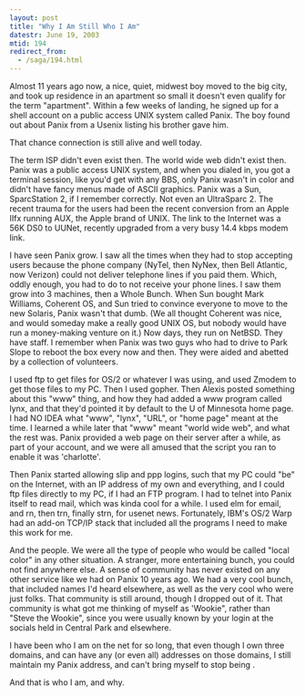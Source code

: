 ```yaml
---
layout: post
title: "Why I Am Still Who I Am"
datestr: June 19, 2003
mtid: 194
redirect_from:
  - /saga/194.html
---
```


Almost 11 years ago now, a nice, quiet, midwest boy moved to the big city, and took up residence in an apartment so small it doesn't even qualify for the term "apartment".  Within a few weeks of landing, he signed up for a shell account on a public access UNIX system called Panix.  The boy found out about Panix from a Usenix listing his brother gave him.

That chance connection is still alive and well today.

The term ISP didn't even exist then.  The world wide web didn't exist then.  Panix was a public access UNIX system, and when you dialed in, you got a terminal session, like you'd get with any BBS, only Panix wasn't in color and didn't have fancy menus made of ASCII graphics.  Panix was a Sun, SparcStation 2, if I remember correctly.  Not even an UltraSparc 2.  The recent trauma for the users had been the recent conversion from an Apple IIfx running AUX, the Apple brand of UNIX.  The link to the Internet was a 56K DS0 to UUNet, recently upgraded from a very busy 14.4 kbps modem link.

I have seen Panix grow.  I saw all the times when they had to stop accepting users because the phone company (NyTel, then NyNex, then Bell Atlantic, now Verizon) could not deliver telephone lines if you paid them.  Which, oddly enough, you had to do to not receive your phone lines.  I saw them grow into 3 machines, then a Whole Bunch.  When Sun bought Mark Williams, Coherent OS, and Sun tried to convince everyone to move to the new Solaris, Panix wasn't that dumb.  (We all thought Coherent was nice, and would someday make a really good UNIX OS, but nobody would have run a money-making venture on it.)  Now days, they run on NetBSD.  They have staff.  I remember when Panix was two guys who had to drive to Park Slope to reboot the box every now and then.  They were aided and abetted by a collection of volunteers.

I used ftp to get files for OS/2 or whatever I was using, and used Zmodem to get those files to my PC.  Then I used gopher.  Then Alexis posted something about this "www" thing, and how they had added a www program called lynx, and that they'd pointed it by default to the U of Minnesota home page.  I had NO IDEA what "www", "lynx", "URL", or "home page" meant at the time.  I learned a while later that "www" meant "world wide web", and what the rest was.  Panix provided a web page on their server after a while, as part of your account, and we were all amused that the script you ran to enable it was 'charlotte'.

Then Panix started allowing slip and ppp logins, such that my PC could "be" on the Internet, with an IP address of my own and everything, and I could ftp files directly to my PC, if I had an FTP program.  I had to telnet into Panix itself to read mail, which was kinda cool for a while.  I used elm for email, and rn, then trn, finally strn, for usenet news.  Fortunately, IBM's OS/2 Warp had an add-on TCP/IP stack that included all the programs I need to make this work for me.

And the people.  We were all the type of people who would be called "local color" in any other situation.  A stranger, more entertaining bunch, you could not find anywhere else.  A sense of community has never existed on any other service like we had on Panix 10 years ago.  We had a very cool bunch, that included names I'd heard elsewhere, as well as the very cool who were just folks.  That community is still around, though I dropped out of it.  That community is what got me thinking of myself as 'Wookie", rather than "Steve the Wookie", since you were usually known by your login at the socials held in Central Park and elsewhere.

I have been who I am on the net for so long, that even though I own three domains, and can have any (or even all) addresses on those domains, I still maintain my Panix address, and can't bring myself to stop being
.

And that is who I am, and why.

